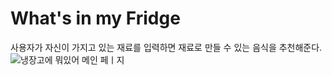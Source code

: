 # What's in my Fridge
사용자가 자신이 가지고 있는 재료를 입력하면 재료로 만들 수 있는 음식을 추천해준다.
![냉장고에 뭐있어 메인 페ㅣ지](https://user-images.githubusercontent.com/47681139/121804328-c7820800-cc80-11eb-9309-abe5fc110afb.png)
